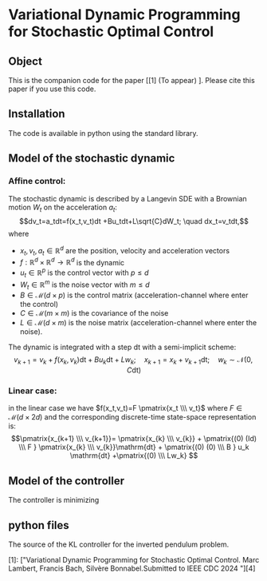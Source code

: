 # Variational Dynamic Programming for Stochastic Optimal Control

## Object

This is the companion code for the paper \[[1] (To appear) \]. Please cite this paper if you use this code.  

## Installation
The code is available in python using the standard library. 

## Model of the stochastic dynamic
### Affine control:
The stochastic dynamic is described by a Langevin SDE with a Brownian motion $W_t$ on the acceleration $a_t$:
$$dv_t=a_tdt=f(x_t,v_t)dt +Bu_tdt+L\sqrt{C}dW_t; \quad dx_t=v_tdt,$$
where 
- $x_t,v_t,a_t \in \mathbb{R}^d$ are the position, velocity and acceleration vectors
- $f:\mathbb{R}^d\times \mathbb{R}^d \rightarrow \mathbb{R}^d$ is the dynamic
- $u_t \in \mathbb{R}^p$ is the control vector with $p \leq d$
- $W_t \in \mathbb{R}^m$ is the noise vector with $m \leq d$
- $B \in \mathcal{M}(d \times p)$ is the control matrix (acceleration-channel where enter the control)
- $C \in \mathcal{M}(m \times m)$ is the covariance of the noise
- $L \in \mathcal{M}(d \times m)$ is the noise matrix (acceleration-channel where enter the noise).
  
The dynamic is integrated with a step $\mathrm{dt}$ with a semi-implicit scheme:
$$v_{k+1}=v_k+f(x_k,v_k)\mathrm{dt}+Bu_k\mathrm{dt}+Lw_k; \quad x_{k+1}=x_k+v_{k+1}\mathrm{dt}; \quad w_k \sim \mathcal{N}(0,C\mathrm{dt})$$

### Linear case:
in the linear case we have $f(x_t,v_t)=F \pmatrix{x_t \\\ v_t}$ where $F \in \mathcal{M}(d \times 2d)$ and the corresponding discrete-time state-space representation is:
$$\pmatrix{x_{k+1} \\\ v_{k+1}}= \pmatrix{x_{k} \\\ v_{k}} + \pmatrix{(0) (Id) \\\ F }  \pmatrix{x_{k} \\\ v_{k}}\mathrm{dt} + \pmatrix{(0) (0) \\\ B }  u_k \mathrm{dt} +\pmatrix{(0) \\\ Lw_k} $$

## Model of the controller
The controller is minimizing

## python files
The source of the KL controller for the inverted pendulum problem.

[0]: https://arxiv.org/abs/ (To appear)

\[1\]: ["Variational Dynamic Programming for Stochastic Optimal Control.  Marc Lambert, Francis Bach, Silvère Bonnabel.Submitted to IEEE CDC 2024 "][4] 
